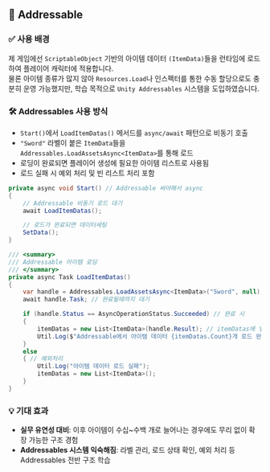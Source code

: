 ## 🎯 Addressable

### ✅ **사용 배경**
제 게임에선 `ScriptableObject` 기반의 아이템 데이터 `(ItemData)`들을 런타임에 로드하여 플레이어 캐릭터에 적용합니다.  
물론 아이템 종류가 많지 않아 `Resources.Load`나 인스펙터를 통한 수동 할당으로도 충분히 운영 가능했지만, 학습 목적으로 `Unity Addressables` 시스템을 도입하였습니다.

### 🛠 **Addressables 사용 방식**
- `Start()`에서 `LoadItemDatas()` 메서드를 `async/await` 패턴으로 비동기 호출
- `"Sword"` 라벨이 붙은 `ItemData`들을 `Addressables.LoadAssetsAsync<ItemData>`를 통해 로드
- 로딩이 완료되면 플레이어 생성에 필요한 아이템 리스트로 사용됨
- 로드 실패 시 예외 처리 및 빈 리스트 처리 포함

```csharp
private async void Start() // Addressable 써야해서 async
{
    // Addressable 비동기 로드 대기
    await LoadItemDatas();

    // 로드가 완료되면 데이터세팅
    SetData();
}

/// <summary>
/// Addressable 아이템 로딩
/// </summary>
private async Task LoadItemDatas()
{
    var handle = Addressables.LoadAssetsAsync<ItemData>("Sword", null); // Sword라벨 ItemData들 불러옴
    await handle.Task; // 완료될때까지 대기

    if (handle.Status == AsyncOperationStatus.Succeeded) // 완료 시
    {
        itemDatas = new List<ItemData>(handle.Result); // itemDatas에 넣기
        Util.Log($"Addressable에서 아이템 데이터 {itemDatas.Count}개 로드 완료");
    }
    else
    { // 예외처리
        Util.Log("아이템 데이터 로드 실패");
        itemDatas = new List<ItemData>(); 
    }
}
```


### 💡 **기대 효과**
- **실무 유연성 대비**: 이후 아이템이 수십~수백 개로 늘어나는 경우에도 무리 없이 확장 가능한 구조 경험
- **Addressables 시스템 익숙해짐**: 라벨 관리, 로드 상태 확인, 예외 처리 등 Addressables 전반 구조 학습